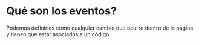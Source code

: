 # Qué son los eventos?
Podemos definirlos como cualquier cambio que ocurre dentro de la página y tienen que estar asociados a un código
